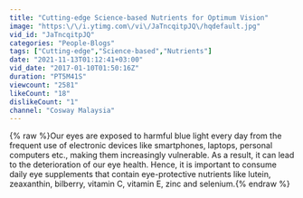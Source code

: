 ```yaml
---
title: "Cutting-edge Science-based Nutrients for Optimum Vision"
image: "https:\/\/i.ytimg.com\/vi\/JaTncqitpJQ\/hqdefault.jpg"
vid_id: "JaTncqitpJQ"
categories: "People-Blogs"
tags: ["Cutting-edge","Science-based","Nutrients"]
date: "2021-11-13T01:12:41+03:00"
vid_date: "2017-01-10T01:50:16Z"
duration: "PT5M41S"
viewcount: "2581"
likeCount: "18"
dislikeCount: "1"
channel: "Cosway Malaysia"
---
```

{% raw %}Our eyes are exposed to harmful blue light every day from the frequent use of electronic devices like smartphones, laptops, personal computers etc., making them increasingly vulnerable. As a result, it can lead to the deterioration of our eye health. Hence, it is important to consume daily eye supplements that contain eye-protective nutrients like lutein, zeaxanthin, bilberry, vitamin C, vitamin E, zinc and selenium.{% endraw %}
